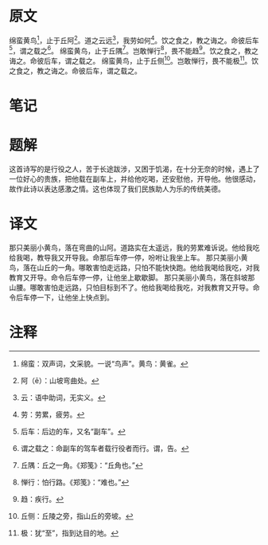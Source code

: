 # 原文
绵蛮黄鸟[^1]，止于丘阿[^2]。道之云远[^3]，我劳如何[^4]。饮之食之，教之诲之。命彼后车[^5]，谓之载之[^6]。
绵蛮黄鸟，止于丘隅[^7]。岂敢惮行[^8]，畏不能趋[^9]。饮之食之，教之诲之。命彼后车，谓之载之。
绵蛮黄鸟，止于丘侧[^10]。岂敢惮行，畏不能极[^11]。饮之食之，教之诲之。命彼后车，谓之载之。
# 笔记

# 题解
这首诗写的是行役之人，苦于长途跋涉，又困于饥渴，在十分无奈的时候，遇上了一位好心的贵族，把他载在副车上，并给他吃喝，还安慰他，开导他。他很感动，故作此诗以表达感激之情。这也体现了我们民族助人为乐的传统美德。
# 译文
那只美丽小黄鸟，落在弯曲的山阿。道路实在太遥远，我的劳累难诉说。他给我吃给我喝，教导我又开导我。命那后车停一停，吩咐让我坐上车。
那只美丽小黄鸟，落在山丘的一角。哪敢害怕走远路，只怕不能快快跑。他给我喝给我吃，对我教育又开导。命令后车停一停，让他坐上歇歇脚。
那只美丽小黄鸟，落在斜坡那山腰。哪敢害怕走远路，只怕目标到不了。他给我喝给我吃，对我教育又开导。命令后车停一下，让他坐上快点到。
# 注释

[^1]: 绵蛮：双声词，文采貌。一说“鸟声”。黄鸟：黄雀。
[^2]: 阿（ē）：山坡弯曲处。
[^3]: 云：语中助词，无实义。
[^4]: 劳：劳累，疲劳。
[^5]: 后车：后边的车，又名“副车”。
[^6]: 谓之载之：命副车的驾车者载行役者而行。谓，告。
[^7]: 丘隅：丘之一角。《郑笺》：“丘角也。”
[^8]: 惮行：怕行路。《郑笺》：“难也。”
[^9]: 趋：疾行。
[^10]: 丘侧：丘陵之旁，指山丘的旁坡。
[^11]: 极：犹“至”，指到达目的地。